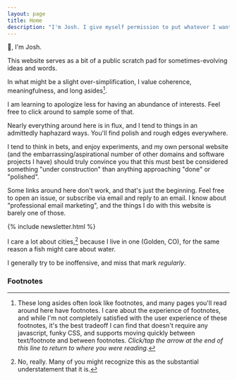 ```yaml
---
layout: page
title: Home
description: "I'm Josh. I give myself permission to put whatever I want on this website."
---
```


👋, I'm Josh.

This website serves as a bit of a public scratch pad for sometimes-evolving ideas and words.

In what might be a slight over-simplification, I value coherence, meaningfulness, and long asides[^a-long-aside].

I am learning to apologize less for having an abundance of interests. Feel free to click around to sample some of that.

Nearly everything around here is in flux, and I tend to things in an admittedly haphazard ways. You'll find polish and rough edges everywhere.

I tend to think in bets, and enjoy experiments, and my own personal website (and the embarrassing/aspirational number of other domains and software projects I have) should truly convince you that this must best be considered something "under construction" than anything approaching "done" or "polished".

Some links around here don't work, and that's just the beginning. Feel free to open an issue, or subscribe via email and reply to an email. I know about "professional email marketing", and the things I do with this website is barely one of those.

[^email-newsletter]: If you're getting emails from me and you don't know why that is, I've written some articles about rock climbing (aspects of training, psychology, trip guides, etc) that did pretty well. I rock climb, "write code", read/write  about esoteric principles of Anabaptist theology, urban economics, issues of justice related to cities, etc. Sometimes I get linked to from strange corners of the internet and collect a strange mix of email subscribers.

[^gh-sponsor]: at least, if you want my plainest and best public writing about software development. Unfortunately, while I've been busy in this space over the last year, I've not written that much about it to anyone, so I cannot really suggest you go give me your money unless at that given amount it has no real value to you, in which case, load me up: [https://github.com/sponsors/josh-works](https://github.com/sponsors/josh-works)

{% include newsletter.html %}

I care a lot about cities,[^i-care-a-lot] because I live in one (Golden, CO), for the same reason a fish might care about water.

[^i-care-a-lot]: No, really. Many of you might recognize this as the substantial understatement that it is.

I generally try to be inoffensive, and miss that mark _regularly_.

### Footnotes

[^a-long-aside]: These long asides often look like footnotes, and many pages you'll read around here have footnotes. I care about the experience of footnotes, and while I'm not completely satisfied with the user experience of these footnotes, it's the best tradeoff I can find that doesn't require any javascript, funky CSS, and supports moving quickly between text/footnote and between footnotes. _Click/tap the arrow at the end of this line to return to where you were reading._
